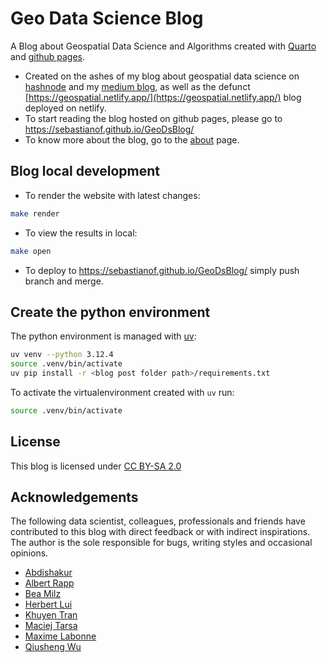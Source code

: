# Geo Data Science Blog

A Blog about Geospatial Data Science and Algorithms created with [Quarto](https://quarto.org/) and [github pages](https://pages.github.com/).

- Created on the ashes of my blog about geospatial data science on [hashnode](https://geods.hashnode.dev/) and my [medium blog](https://medium.com/@sebastianof/), as well as the defunct [https://geospatial.netlify.app/](https://geospatial.netlify.app/) blog deployed on netlify.
- To start reading the blog hosted on github pages, please go to <https://sebastianof.github.io/GeoDsBlog/>
- To know more about the blog, go to the [about](https://sebastianof.github.io/GeoDsBlog/about/about.html) page.

## Blog local development

- To render the website with latest changes:

```bash
make render
```

- To view the results in local:

```bash
make open
```

- To deploy to <https://sebastianof.github.io/GeoDsBlog/> simply push branch and merge.

## Create the python environment

The python environment is managed with [uv](https://docs.astral.sh/uv/guides/install-python/):

```bash
uv venv --python 3.12.4
source .venv/bin/activate
uv pip install -r <blog post folder path>/requirements.txt
```

To activate the virtualenvironment created with `uv` run:


```bash
source .venv/bin/activate
```

## License

This blog is licensed under [CC BY-SA 2.0](https://creativecommons.org/licenses/by-sa/2.0/)

## Acknowledgements

The following data scientist, colleagues, professionals and friends have contributed to this blog with direct feedback or with indirect inspirations.
The author is the sole responsible for bugs, writing styles and occasional opinions.

- [Abdishakur](https://medium.com/@shakasom)
- [Albert Rapp](https://albert-rapp.de/posts/13_quarto_blog_writing_guide/13_quarto_blog_writing_guide.html)
- [Bea Milz](https://beamilz.com/posts/2022-06-05-creating-a-blog-with-quarto/en/)
- [Herbert Lui](https://herbertlui.medium.com/)
- [Khuyen Tran](https://khuyentran1476.medium.com/)
- [Maciej Tarsa](https://medium.com/@maciejtarsa)
- [Maxime Labonne](https://mlabonne.github.io/blog/)
- [Qiusheng Wu](https://github.com/giswqs)
